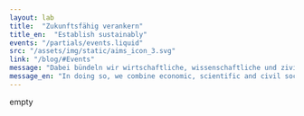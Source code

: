 ```yaml
---
layout: lab
title:  "Zukunftsfähig verankern"
title_en:  "Establish sustainably"
events: "/partials/events.liquid"
src: "/assets/img/static/aims_icon_3.svg"
link: "/blog/#Events"
message: "Dabei bündeln wir wirtschaftliche, wissenschaftliche und zivilgesellschaftliche Interessen, um eine bestmögliche und zukunftsfähige Verankerung von Open Hardware zu fördern."
message_en: "In doing so, we combine economic, scientific and civil society interests to promote the best possible and sustainable anchoring of open hardware."
---
```

empty
